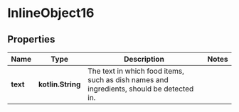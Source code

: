 
# InlineObject16

## Properties
Name | Type | Description | Notes
------------ | ------------- | ------------- | -------------
**text** | **kotlin.String** | The text in which food items, such as dish names and ingredients, should be detected in. | 



